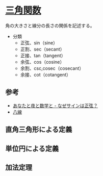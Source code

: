 # [三角関数](https://ja.wikipedia.org/wiki/%E4%B8%89%E8%A7%92%E9%96%A2%E6%95%B0)

角の大きさと線分の長さの関係を記述する。

- 分類
  - 正弦、sin（sine）
  - 正割、sec（secant）
  - 正接、tan（tangent）
  - 余弦、cos（cosine）
  - 余割、csc,cosec（cosecant）
  - 余接、cot（cotangent）

## 参考

- [あなたと夜と数学と - なぜサインは正弦？](http://simomath.blog.fc2.com/blog-entry-569.html)
- [八線](http://yamada-kuebiko.cocolog-nifty.com/photos/uncategorized/2015/03/03/hassen.png)

## 直角三角形による定義

## 単位円による定義

## 加法定理
